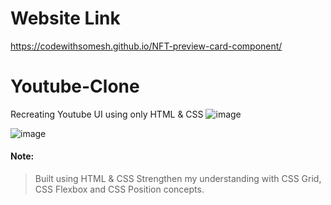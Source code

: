 
#  Website Link

https://codewithsomesh.github.io/NFT-preview-card-component/

# Youtube-Clone
Recreating Youtube UI using only HTML & CSS
![image](https://user-images.githubusercontent.com/123357802/232805331-7df6c188-190f-42fc-b97d-9142d70766ad.png)

![image](https://user-images.githubusercontent.com/123357802/232804975-42243d93-2bfd-44b4-bd14-741faf5ba5b7.png)



#### Note:
> Built using HTML & CSS
> Strengthen my understanding with CSS Grid, CSS Flexbox and CSS Position concepts.
